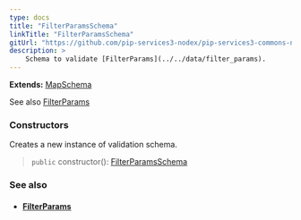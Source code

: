 ```yaml
---
type: docs
title: "FilterParamsSchema"
linkTitle: "FilterParamsSchema"
gitUrl: "https://github.com/pip-services3-nodex/pip-services3-commons-nodex"
description: >
    Schema to validate [FilterParams](../../data/filter_params).
---
```


**Extends:** [MapSchema](../map_schema)

See also [FilterParams](../../data/filter_params)

### Constructors
Creates a new instance of validation schema.

> `public` constructor(): [FilterParamsSchema]()



### See also
- #### [FilterParams](../../data/filter_params)
